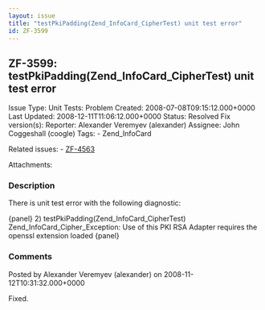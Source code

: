 ```yaml
---
layout: issue
title: "testPkiPadding(Zend_InfoCard_CipherTest) unit test error"
id: ZF-3599
---
```


ZF-3599: testPkiPadding(Zend\_InfoCard\_CipherTest) unit test error
-------------------------------------------------------------------

 Issue Type: Unit Tests: Problem Created: 2008-07-08T09:15:12.000+0000 Last Updated: 2008-12-11T11:06:12.000+0000 Status: Resolved Fix version(s): 
 Reporter:  Alexander Veremyev (alexander)  Assignee:  John Coggeshall (coogle)  Tags: - Zend\_InfoCard
 
 Related issues: - [ZF-4563](/issues/browse/ZF-4563)
 
 Attachments: 
### Description

There is unit test error with the following diagnostic:

{panel} 2) testPkiPadding(Zend\_InfoCard\_CipherTest) Zend\_InfoCard\_Cipher\_Exception: Use of this PKI RSA Adapter requires the openssl extension loaded {panel}

 

 

### Comments

Posted by Alexander Veremyev (alexander) on 2008-11-12T10:31:32.000+0000

Fixed.

 

 